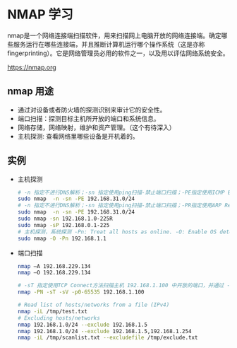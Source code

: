 # NMAP 学习

nmap是一个网络连接端扫描软件，用来扫描网上电脑开放的网络连接端。确定哪些服务运行在哪些连接端，并且推断计算机运行哪个操作系统（这是亦称 fingerprinting）。它是网络管理员必用的软件之一，以及用以评估网络系统安全。

https://nmap.org

## nmap 用途

- 通过对设备或者防火墙的探测识别来审计它的安全性。
- 端口扫描：探测目标主机所开放的端口和系统信息。
- 网络存储，网络映射，维护和资产管理。（这个有待深入）
- 主机探测: 查看网络里哪些设备是开机着的。

## 实例

- 主机探测

    ```sh
    # -n 指定不进行DNS解析；-sn 指定使用ping扫描-禁止端口扫描；-PE指定使用ICMP Echo Request 发现主机
    sudo nmap  -n -sn -PE 192.168.31.0/24
    # -n 指定不进行DNS解析；-sn 指定使用ping扫描-禁止端口扫描；-PR指定使用ARP Request 发现主机
    sudo nmap  -n -sn -PE 192.168.31.0/24
    sudo nmap -sn 192.168.1.0-225R
    sudo nmap -sP 192.168.0.1-225
    # 主机探测，系统探测 -Pn: Treat all hosts as online. -O: Enable OS detection
    sudo nmap -O -Pn 192.168.1.1
    ```

- 端口扫描

    ```sh
    nmap –A 192.168.229.134
    nmap –O 192.168.229.134

    # -sT 指定使用TCP Connect方法扫描主机 192.168.1.100 中开放的端口，并通过 -sV 找出哪些服务对应这些端口.
    nmap -PN -sT -sV -p0-65535 192.168.1.100

    # Read list of hosts/networks from a file (IPv4)
    nmap -iL /tmp/test.txt
    # Excluding hosts/networks
    nmap 192.168.1.0/24 --exclude 192.168.1.5
    nmap 192.168.1.0/24 --exclude 192.168.1.5,192.168.1.254
    nmap -iL /tmp/scanlist.txt --excludefile /tmp/exclude.txt

    ```
